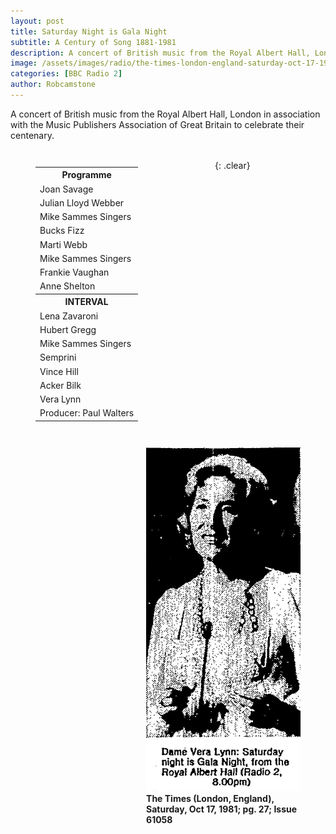 ```yaml
---
layout: post
title: Saturday Night is Gala Night
subtitle: A Century of Song 1881-1981
description: A concert of British music from the Royal Albert Hall, London in association with the Music Publishers Association of Great Britain to celebrate their centenary.
image: /assets/images/radio/the-times-london-england-saturday-oct-17-1981-pg-27-issue.jpg
categories: [BBC Radio 2]
author: Robcamstone
---
```


A concert of British music from the Royal Albert Hall, London in association with the Music Publishers Association of Great Britain to celebrate their centenary.

<figure class="fig1">
<table>
<tr><th>Programme</th></tr>
<tr><td>Joan Savage</td></tr>
<tr><td>Julian Lloyd Webber</td></tr>
<tr><td>Mike Sammes Singers</td></tr>
<tr><td>Bucks Fizz</td></tr>
<tr><td>Marti Webb</td></tr>
<tr><td>Mike Sammes Singers</td></tr>
<tr><td>Frankie Vaughan</td></tr>
<tr><td>Anne Shelton</td></tr>
<tr><th>INTERVAL</th></tr>
<tr><td>Lena Zavaroni</td></tr>
<tr><td>Hubert Gregg</td></tr>
<tr><td>Mike Sammes Singers</td></tr>
<tr><td>Semprini</td></tr>
<tr><td>Vince Hill</td></tr>
<tr><td>Acker Bilk</td></tr>
<tr><td>Vera Lynn</td></tr>
<tr><td>Producer: Paul Walters</td></tr>
</table>
</figure>

<figure class="fig2">
<img src="/assets/images/radio/the-times-london-england-saturday-oct-17-1981-pg-27-issue.jpg" class="full-width">
<figcaption>
<strong>The Times (London, England), Saturday, Oct 17, 1981; pg. 27; Issue 61058</strong>
</figcaption>
</figure>

<br />{: .clear}

<style>
.fig1 {float:left; width:49%;}
figcaption {float:left; width:100%;}

.fig2 {float:right; width:49%;}
figcaption {float:right; width:100%;}

@media only screen and (max-width: 700px) {
.fig1, .fig2 {float:left; width:100%;}
figcaption {float:left; width:90%; margin-bottom: 10px;}
}
</style>

